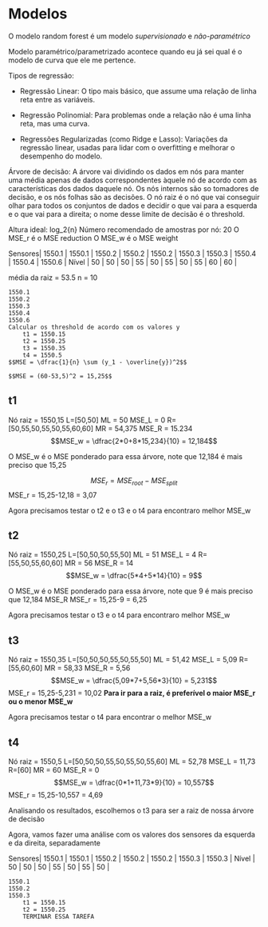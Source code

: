 <h1>Modelos</h1>

O modelo random forest é um modelo *supervisionado* e *não-paramétrico*

Modelo paramétrico/parametrizado acontece quando eu já sei qual é o modelo de curva que ele me pertence.

Tipos de regressão:
- Regressão Linear: O tipo mais básico, que assume uma relação de linha reta entre as variáveis.

- Regressão Polinomial: Para problemas onde a relação não é uma linha reta, mas uma curva.

- Regressões Regularizadas (como Ridge e Lasso): Variações da regressão linear, usadas para lidar com o overfitting e melhorar o desempenho do modelo.


Árvore de decisão:
    A árvore vai dividindo os dados em nós para manter uma média apenas de dados correspondentes àquele nó de acordo com as características dos dados daquele nó.
    Os nós internos são so tomadores de decisão, e os nós folhas são as decisões. O nó raiz é o nó que vai conseguir olhar para todos os conjuntos de dados e decidir o que vai para a esquerda e o que vai para a direita; o nome desse limite de decisão é o threshold.

Altura ideal: log_2{n}
Número recomendado de amostras por nó: 20
O MSE_r é o MSE reduction
O MSE_w é o MSE weight


Sensores| 1550.1 | 1550.1 | 1550.2 | 1550.2 | 1550.2 | 1550.3 | 1550.3 | 1550.4 | 1550.4 | 1550.6 |
Nível   | 50 | 50 | 50 | 55 | 50 | 55 | 50 | 55 | 60 | 60 |

média da raiz = 53.5
n = 10

    1550.1
    1550.2
    1550.3
    1550.4
    1550.6
    Calcular os threshold de acordo com os valores y
        t1 = 1550.15
        t2 = 1550.25
        t3 = 1550.35
        t4 = 1550.5
    $$MSE = \dfrac{1}{n} \sum (y_1 - \overline{y})^2$$

    $$MSE = (60-53,5)^2 = 15,25$$


## t1
Nó raiz = 1550,15
    L=[50,50]
        ML = 50
            MSE_L = 0
    R=[50,55,50,55,50,55,60,60]
        MR = 54,375
            MSE_R = 15.234
    $$MSE_w = \dfrac{2*0+8*15,234}{10} = 12,184$$

O MSE_w é o MSE ponderado para essa árvore, note que 12,184 é mais preciso que 15,25

$$MSE_r = MSE_{root}-MSE_{split}$$
    MSE_r = 15,25-12,18 = 3,07

Agora precisamos testar o t2 e o t3 e o t4 para encontraro  melhor MSE_w
## t2
Nó raiz = 1550,25
    L=[50,50,50,55,50]
        ML = 51
            MSE_L = 4
    R=[55,50,55,60,60]
        MR = 56
            MSE_R = 14
    $$MSE_w = \dfrac{5*4+5*14}{10} = 9$$

O MSE_w é o MSE ponderado para essa árvore, note que 9 é mais preciso que 12,184
MSE_R
    MSE_r = 15,25-9 = 6,25

Agora precisamos testar o t3 e o t4 para encontraro  melhor MSE_w
## t3
Nó raiz = 1550,35
    L=[50,50,50,55,50,55,50]
        ML = 51,42
            MSE_L = 5,09
    R=[55,60,60]
        MR = 58,33
            MSE_R = 5,56
    $$MSE_w = \dfrac{5,09*7+5,56*3}{10} = 5,231$$
    MSE_r = 15,25-5,231 = 10,02
    **Para ir para a raiz, é preferível o maior MSE_r ou o menor MSE_w**

Agora precisamos testar o t4 para encontrar o melhor MSE_w
## t4
Nó raiz = 1550,5
    L=[50,50,50,55,50,55,50,55,60]
        ML = 52,78
            MSE_L = 11,73
    R=[60]
        MR = 60
            MSE_R = 0
    $$MSE_w = \dfrac{0*1+11,73*9}{10} = 10,557$$
    MSE_r = 15,25-10,557 = 4,69

Analisando os resultados, escolhemos o t3 para ser a raiz de nossa árvore de decisão


Agora, vamos fazer uma análise com os valores dos sensores da esquerda e da direita, separadamente

Sensores| 1550.1 | 1550.1 | 1550.2 | 1550.2 | 1550.2 | 1550.3 | 1550.3 |
Nível   | 50 | 50 | 50 | 55 | 50 | 55 | 50 |

    1550.1
    1550.2
    1550.3
        t1 = 1550.15
        t2 = 1550.25
        TERMINAR ESSA TAREFA
